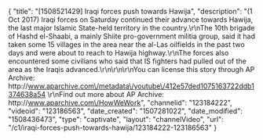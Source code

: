 {
    "title": "[1508521429] Iraqi forces push towards Hawija",
    "description": "(1 Oct 2017) Iraqi forces on Saturday continued their advance towards Hawija, the last major Islamic State-held territory in the country.\r\nThe 10th brigade of Hashd el-Shaabi, a mainly Shiite pro-government militia group, said it had taken some 15 villages in the area near the al-Las oilfields in the past two days and were about to reach to Hawija highway.\r\nThe forces also encountered some civilians who said that IS fighters had pulled out of the area as the Iraqis advanced.\r\n\r\n\r\nYou can license this story through AP Archive: http:\/\/www.aparchive.com\/metadata\/youtube\/412e57ded1075163722ddb1374638a54 \r\nFind out more about AP Archive: http:\/\/www.aparchive.com\/HowWeWork",
    "channelid": "123184222",
    "videoid": "123186563",
    "date_created": "1507281022",
    "date_modified": "1508436473",
    "type": "captivate",
    "layout": "channelVideo",
    "url": "\/c1\/iraqi-forces-push-towards-hawija\/123184222-123186563"
}